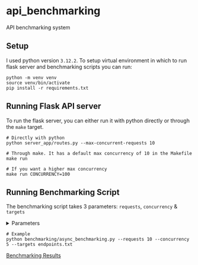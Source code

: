 # api_benchmarking
API benchmarking system

## Setup

I used python version `3.12.2`. To setup virtual environment in which to run flask server and benchmarking scripts you can run:

```
python -m venv venv
source venv/bin/activate 
pip install -r requirements.txt
```

## Running Flask API server

To run the flask server, you can either run it with python directly or through the `make` target.

```
# Directly with python
python server_app/routes.py --max-concurrent-requests 10

# Through make. It has a default max concurrency of 10 in the Makefile
make run

# If you want a higher max concurrency
make run CONCURRENCY=100
```

## Running Benchmarking Script

The benchmarking script takes 3 parameters: `requests`, `concurrency` & `targets`

<details>
<summary>Parameters</summary>

| Parameter | Type | Default | Description |
| --- | --- | ---- | --- |
| `requests` | `int` | 10 | Total number of requests to execute |
| `concurrency` | `int` | 5 | Maximum number of parallel requests allowed |
| `targets` | `string` | `endpoints.txt` | Path to the file containing endpoints to randomly hit |
</details>

```
# Example
python benchmarking/async_benchmarking.py --requests 10 --concurrency 5 --targets endpoints.txt
```

[Benchmarking Results](docs/Results.md)
